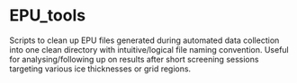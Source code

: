 # EPU_tools
Scripts to clean up EPU files generated during automated data collection into one clean directory with intuitive/logical file naming convention. Useful for analysing/following up on results after short screening sessions targeting various ice thicknesses or grid regions.
